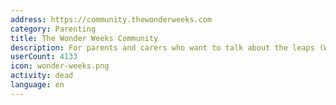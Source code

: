 ```yaml
---
address: https://community.thewonderweeks.com
category: Parenting
title: The Wonder Weeks Community
description: For parents and carers who want to talk about the leaps (Wonder Weeks).
userCount: 4133
icon: wonder-weeks.png
activity: dead
language: en
---
```

